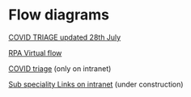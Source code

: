 # Flow diagrams

[COVID TRIAGE updated 28th July](https://drive.google.com/file/d/1rgakrCEaVDKD-llD3gHsQt-teQPMLZdi/view?usp=sharing)

[RPA Virtual flow](https://drive.google.com/file/d/1WVMBBmTS2MvT7Gxx-lq_2DEgn3j9F1Qq/view?usp=sharing)

[COVID triage](http://slhd-intranet.sswahs.nsw.gov.au/RPA/ICS/covid_triage.html) (only on intranet)

[Sub speciality Links on intranet](https://docs.google.com/spreadsheets/d/1103eVvvmhcQxqVhlmmtnmM5n7BMfw2_zKRrBLx8UsxA/edit#gid=0)
(under construction)
